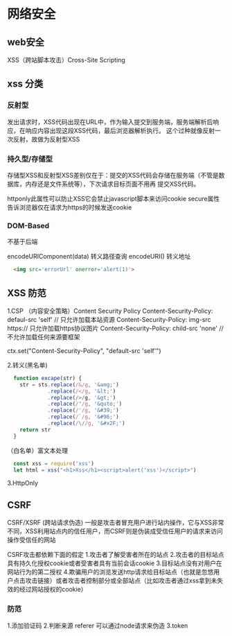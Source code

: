 # 网络安全

## web安全

XSS（跨站脚本攻击）Cross-Site Scripting
## xss 分类

### 反射型

发出请求时，XSS代码出现在URL中，作为输入提交到服务端，服务端解析后响应，在响应内容出现这段XSS代码，最后浏览器解析执行。
这个过种就像反射一次反射，故做为反射型XSS

### 持久型/存储型

存储型XSS和反射型XSS差别仅在于：提交的XSS代码会存储在服务端（不管是数据库，内存还是文件系统等），下次请求目标页面不用再
提交XSS代码。

httponly此属性可以防止XSS它会禁止javascript脚本来访问cookie
secure属性告诉浏览器仅在请求为https的时候发送cookie

### DOM-Based 

不基于后端

encodeURIComponent(data) 转义路径查询
encodeURI() 转义地址

```html
  <img src='errorUrl' onerror='alert(1)'>
```
## XSS 防范
1.CSP （内容安全策略）Content Security Policy
Content-Security-Policy: defaul-src 'self' // 只允许加载本站资源
Content-Security-Policy: img-src https:// 只允许加载https协议图片
Content-Security-Policy: child-src 'none' //不允许加载任何来源要框架

ctx.set("Content-Security-Policy", "default-src 'self'")

2.转义(黑名单)
```javascript
  function excape(str) {
    str = sts.replace(/&/g, '&amg;')
             .replace(/</g, '&lt;')
             .replace(/>/g, '&gt;')
             .replace(/"/g, '&quto;')
             .replace(/'/g, '&#39;')
             .replace(/`/g, '&#96;')
             .replace(/\//g, '&#x2F;')
    return str
  }
```

（白名单）富文本处理
```js
  const xss = require('xss')
  let html = xss("<h1>Xss</h1><script>alert('xss')</script>")
```
3.HttpOnly

## CSRF

CSRF/XSRF (跨站请求伪造)
一般是攻击者冒充用户进行站内操作，它与XSS非常不同，XSS利用站点内的信任用户，而CSRF则是伪装成受信任用户的请求来访问操作受信任的网站

CSRF攻击都依赖下面的假定
1.攻击者了解受害者所在的站点
2.攻击者的目标站点具有持久化授权cookie或者受害者具有当前会话cookie
3.目标站点没有对用户在网站行为的第二授权
4.欺骗用户的浏览发送http请求给目标站点（也就是忽悠用户点击攻击链接）或者攻击者控制部分或全部站点（比如攻击者通过xss拿到未失效的经过网站授权的cookie）

### 防范

1.添加验证码
2.判断来源 referer 可以通过node请求来伪造
3.token

